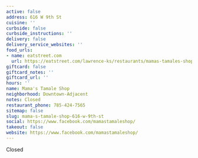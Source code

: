 ```yaml
---
active: false
address: 616 W 9th St
cuisine: ''
curbside: false
curbside_instructions: ''
delivery: false
delivery_service_websites: ''
food_urls:
- name: eatstreet.com
  url: https://eatstreet.com/lawrence-ks/restaurants/mamas-tamales-shop
giftcard: false
giftcard_notes: ''
giftcard_url: ''
hours: ''
name: Mama's Tamale Shop
neighborhood: Downtown-Adjacent
notes: Closed
restaurant_phone: 785-424-7565
sitemap: false
slug: mama-s-tamale-shop-616-w-9th-st
social: https://www.facebook.com/mamastamaleshop/
takeout: false
website: https://www.facebook.com/mamastamaleshop/
---
```


Closed